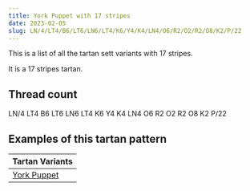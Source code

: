 ```yaml
---
title: York Puppet with 17 stripes
date: 2023-02-05
slug: LN/4/LT4/B6/LT6/LN6/LT4/K6/Y4/K4/LN4/O6/R2/O2/R2/O8/K2/P/22
---
```

This is a list of all the tartan sett variants with 17 stripes.

It is a 17 stripes tartan.


## Thread count
LN/4 LT4 B6 LT6 LN6 LT4 K6 Y4 K4 LN4 O6 R2 O2 R2 O8 K2 P/22

## Examples of this tartan pattern

| Tartan Variants |
|---------------|
| [York Puppet](/variants/ln/4/lt4/b6/lt6/ln6/lt4/k6/y4/k4/ln4/o6/r2/o2/r2/o8/k2/p/22-b304080-k000000-lne0e0e0-lt806050-off8500-p800080-rc00000-yf0c000)||
